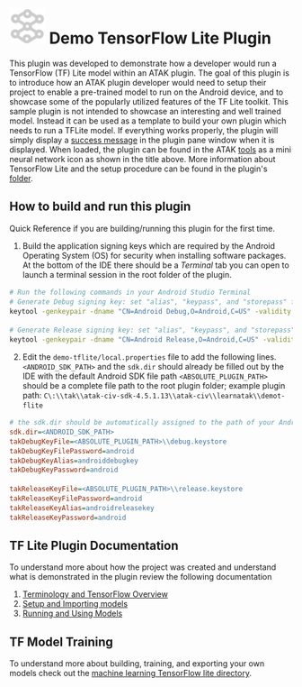 # <img src="./app/src/main/res/drawable/ic_neuralnet.png" height="64px"/> Demo TensorFlow Lite Plugin

This plugin was developed to demonstrate how a developer would run a TensorFlow (TF) Lite model within an ATAK plugin. The goal of this plugin is to introduce how an ATAK plugin developer would need to setup their project to enable a pre-trained model to run on the Android device, and to showcase some of the popularly utilized features of the TF Lite toolkit. This sample plugin is not intended to showcase an interesting and well trained model. Instead it can be used as a template to build your own plugin which needs to run a TFLite model. If everything works properly, the plugin will simply display a [success message](./app/src/main/java/com/toyon/tfliteexample/plugin/TFLiteDemoDropDownReceiver.java#50-70) in the plugin pane window when it is displayed. When loaded, the plugin can be found in the ATAK [tools](../website/content/docs/atak_development/atak_quick_reference.md/#toolbar) as a mini neural network icon as shown in the title above. More information about TensorFlow Lite and the setup procedure can be found in the plugin's [folder](../website/content/docs/example_plugins/demo-tflite/).


## How to build and run this plugin

Quick Reference if you are building/running this plugin for the first time.

1. Build the application signing keys which are required by the Android Operating System (OS) for security when installing software packages.
   At the bottom of the IDE there should be a *Terminal* tab you can open to launch a terminal session in the root folder of the plugin. 

```sh
# Run the following commands in your Android Studio Terminal
# Generate Debug signing key: set "alias", "keypass", and "storepass" flag values as desired
keytool -genkeypair -dname "CN=Android Debug,O=Android,C=US" -validity 9999 -keystore debug.keystore -alias androiddebugkey -keypass android -storepass android 

# Generate Release signing key: set "alias", "keypass", and "storepass" flag values as desired
keytool -genkeypair -dname "CN=Android Release,O=Android,C=US" -validity 9999 -keystore release.keystore -alias androidreleasekey -keypass android -storepass android 
```

2. Edit the `demo-tflite/local.properties` file to add the following lines. 
   `<ANDROID_SDK_PATH>` and the `sdk.dir` should already be filled out by the IDE with the default Android SDK file path
   `<ABSOLUTE_PLUGIN_PATH>` should be a complete file path to the root plugin folder;
    example plugin path: `C\:\\tak\\atak-civ-sdk-4.5.1.13\\atak-civ\\learnatak\\demot-flite` 

```ini
# the sdk.dir should be automatically assigned to the path of your Android Studio SDK 
sdk.dir=<ANDROID_SDK_PATH>  
takDebugKeyFile=<ABSOLUTE_PLUGIN_PATH>\\debug.keystore
takDebugKeyFilePassword=android
takDebugKeyAlias=androiddebugkey
takDebugKeyPassword=android

takReleaseKeyFile=<ABSOLUTE_PLUGIN_PATH>\\release.keystore
takReleaseKeyFilePassword=android
takReleaseKeyAlias=androidreleasekey
takReleaseKeyPassword=android
```

## TF Lite Plugin Documentation

To understand more about how the project was created and understand what is demonstrated in the plugin review the following documentation

1. [Terminology and TensorFlow Overview](../website/content/docs/example_plugins/demo-tflite/ml_terminology.md)
2. [Setup and Importing models](../website/content/docs/example_plugins/demo-tflite/plugin_config_ml.md)
3. [Running and Using Models](../website/content/docs/example_plugins/demo-tflite/use_model.md)

## TF Model Training

To understand more about building, training, and exporting your own models check out the [machine learning TensorFlow lite directory](../ml_training/tflite).

